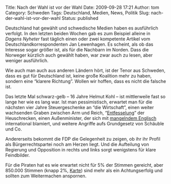 Title: Nach der Wahl ist vor der Wahl
Date: 2009-09-28 17:21
Author: tom
Category: Schweden
Tags: Deutschland, Medien, News, Politik
Slug: nach-der-wahl-ist-vor-der-wahl
Status: published

Deutschland hat gewählt und schwedische Medien haben es ausführlich
verfolgt. In den letzten beiden Wochen gab es zum Beispiel alleine in
*Dagens Nyheter* fast täglich einen oder zwei kompetente Artikel vom
Deutschlandkorrespondenten Jan Lewenhagen. Es scheint, als ob das
Interesse sogar größer ist, als für die Nachbarn im Norden. Dass die
Norweger kürzlich auch gewählt haben, war zwar auch zu lesen, aber
weniger ausführlich.

Wie auch man auch aus anderen Ländern hört, ist der Tenor aus Schweden,
dass es gut für Deutschland ist, keine große Koalition mehr zu haben,
sondern eine “klarere Richtung”. Wollen wir hoffen, dass es nicht die
falsche ist.

Das letzte Mal schwarz-gelb – 16 Jahre Helmut Kohl – ist mittlerweile
fast so lange her wie es lang war. Ist man pessimistisch, erwartet man
für die nächsten vier Jahre Steuergeschenke an “die Wirtschaft”, einen
weiter wachsenden Graben zwischen Arm und Reich,
“[Entfesselung](http://www.zeit.de/wirtschaft/2009-09/lobbyisten-wahlparty?page=all)”
der Heuschrecken, einen Außenminister, der sich mit [mangelndem
Englisch](http://www.spiegel.de/politik/deutschland/0,1518,651842,00.html)
international blamiert, und weitere Angriffe aufs Grundgesetz von
Schäuble und Co.

Andererseits bekommt die FDP die Gelegenheit zu zeigen, ob ihr ihr
Profil als Bürgerrechtspartei noch am Herzen liegt. Und die Aufteilung
von Regierung und Opposition in rechts und links sorgt wenigstens für
klare Feindbilder.

Für die Piraten hat es wie erwartet nicht für 5% der Stimmen gereicht,
aber 850.000 Stimmen (knapp 2%,
[Karte](http://piratenbrandenburg.de/wordpress/2009/09/das-wahlbild-der-piraten/))
sind mehr als ein Achtungserfolg und sollten zum Weitermachen anspornen.


